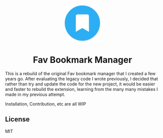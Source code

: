 <p align="center">
    <img alt="favsh" src="icon.png" width="120" />
</p>
<h1 align="center">
  Fav Bookmark Manager
</h1>

This is a rebuild of the original Fav bookmark manager that I created a few years go. After evaluating the legacy code I wrote previously, I decided that rather than try and update the code for the new project, it would be easier and faster to rebuild the extension, learning from the many many mistakes I made in my previous attempt.

Installation, Contribution, etc are all WIP

## License

MIT
